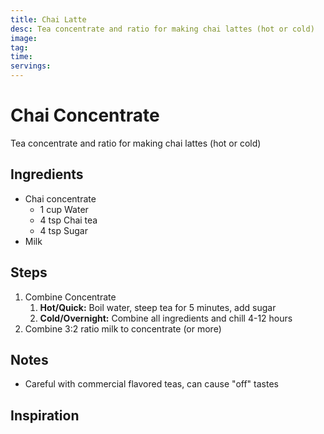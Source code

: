```yaml
---
title: Chai Latte 
desc: Tea concentrate and ratio for making chai lattes (hot or cold)
image:
tag:
time:
servings:
---
```

# Chai Concentrate

Tea concentrate and ratio for making chai lattes (hot or cold)

## Ingredients

- Chai concentrate
  - 1 cup Water
  - 4 tsp Chai tea
  - 4 tsp Sugar
- Milk

## Steps

1. Combine Concentrate
   1. **Hot/Quick:** Boil water, steep tea for 5 minutes, add sugar
   2. **Cold/Overnight:** Combine all ingredients and chill 4-12 hours
2. Combine 3:2 ratio milk to concentrate (or more)

## Notes

- Careful with commercial flavored teas, can cause "off" tastes

## Inspiration
